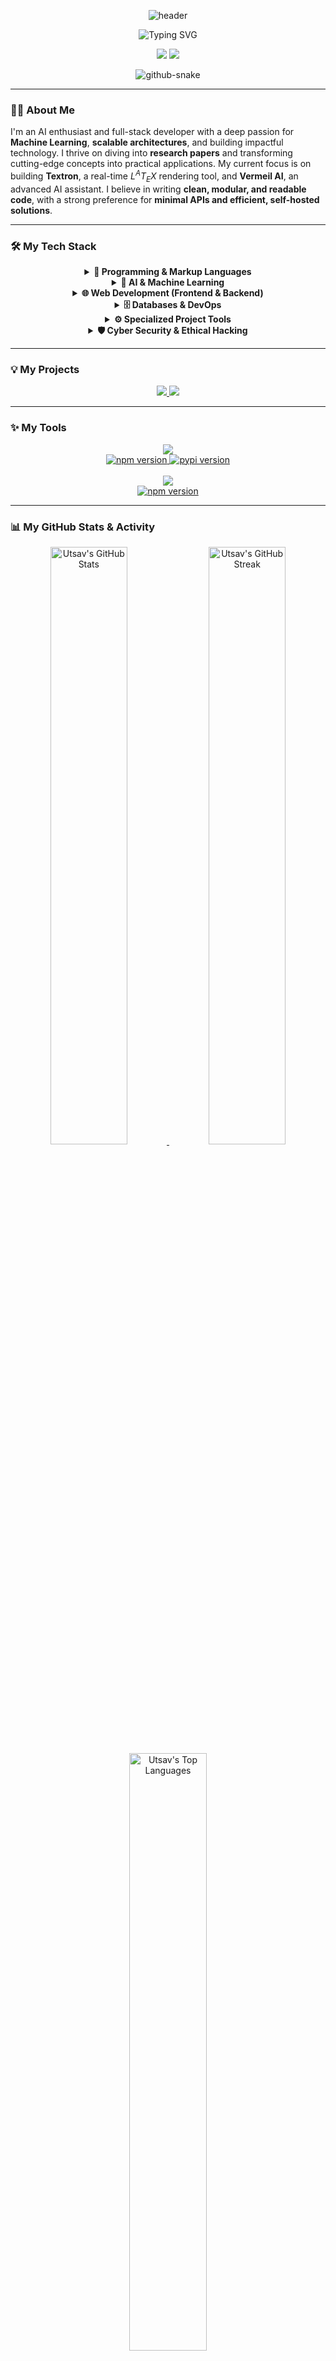 <div align="center">

![header](https://capsule-render.vercel.app/api?type=waving&color=gradient&height=190&section=header&text=Hi%20there,%20I'm%20Utsav%20Lankapati%20👋&fontSize=40&fontAlignY=35&animation=fadeIn)

<!-- <img src="https://iam-weijie.github.io/wave/hand-emoji.svg" alt="Hi" width="36" height="36" /> -->

<!-- <h1> -->
<!--   Hi there, I'm Utsav Lankapati! 👋 -->
<!-- </h1> -->

<p align="center">
  <img src="https://readme-typing-svg.demolab.com?font=Fira+Code&weight=500&size=22&pause=1000&color=8A2BE2&center=true&vCenter=true&random=false&width=650&lines=AI+%26+Machine+Learning+Engineer;Full-Stack+Developer;Building+AI-Powered+Solutions;Open-Source+Enthusiast+%26+Contributor;Minimal+APIs+%7C+Scalable+Architectures" alt="Typing SVG" />
</p>

<p align="center">
  <a href="https://www.linkedin.com/in/utsav-lankapati-aa407b307/" target="_blank"><img src="https://img.shields.io/badge/LinkedIn-0A66C2?style=for-the-badge&logo=linkedin&logoColor=white" /></a>
  <a href="mailto:matrix.utsav.lankapati@gmail.com" target="_blank"><img src="https://img.shields.io/badge/Gmail-D14836?style=for-the-badge&logo=gmail&logoColor=white" /></a>
<!--   <a href="https://github.com/Matrixxboy" target="_blank"><img src="https://img.shields.io/badge/GitHub-181717?style=for-the-badge&logo=github&logoColor=white" /></a> -->
</p>

<picture>
  <source media="(prefers-color-scheme: dark)" srcset="https://raw.githubusercontent.com/Matrixxboy/Matrixxboy/output/snake-dark.svg" />
  <source media="(prefers-color-scheme: light)" srcset="https://raw.githubusercontent.com/Matrixxboy/Matrixxboy/output/snake.svg" />
  <img alt="github-snake" src="https://raw.githubusercontent.com/Matrixxboy/Matrixxboy/output/snake.svg" />
</picture>


</div>

---

### 👨‍💻 About Me

I'm an AI enthusiast and full-stack developer with a deep passion for **Machine Learning**, **scalable architectures**, and building impactful technology. I thrive on diving into **research papers** and transforming cutting-edge concepts into practical applications. My current focus is on building **Textron**, a real-time $L^AT_EX$ rendering tool, and **Vermeil AI**, an advanced AI assistant. I believe in writing **clean, modular, and readable code**, with a strong preference for **minimal APIs and efficient, self-hosted solutions**.

---

### 🛠️ My Tech Stack

<div align="center">

<details>
  <summary><strong>🚀 Programming & Markup Languages</strong></summary>
  <p align="center">
    <img src="https://img.shields.io/badge/Python-3776AB?style=for-the-badge&logo=python&logoColor=white" />
    <img src="https://img.shields.io/badge/JavaScript-F7DF1E?style=for-the-badge&logo=javascript&logoColor=black" />
    <img src="https://img.shields.io/badge/C%2B%2B-00599C?style=for-the-badge&logo=c%2B%2B&logoColor=white" />
    <img src="https://img.shields.io/badge/HTML5-E34F26?style=for-the-badge&logo=html5&logoColor=white" />
    <img src="https://img.shields.io/badge/CSS3-1572B6?style=for-the-badge&logo=css3&logoColor=white" />
  </p>
</details>

<details>
  <summary><strong>🤖 AI & Machine Learning</strong></summary>
  <p align="center">
    <img src="https://img.shields.io/badge/TensorFlow-FF6F00?style=for-the-badge&logo=tensorflow&logoColor=white" />
    <img src="https://img.shields.io/badge/PyTorch-EE4C2C?style=for-the-badge&logo=pytorch&logoColor=white" />
    <img src="https://img.shields.io/badge/scikit--learn-F7931E?style=for-the-badge&logo=scikit-learn&logoColor=white" />
    <img src="https://img.shields.io/badge/OpenCV-5C3EE8?style=for-the-badge&logo=opencv&logoColor=white" />
    <img src="https://img.shields.io/badge/Hugging%20Face-FFD21E?style=for-the-badge&logo=huggingface&logoColor=black" />
    <img src="https://img.shields.io/badge/Ollama-000000?style=for-the-badge&logo=ollama&logoColor=white" />
  </p>
</details>

<details>
  <summary><strong>🌐 Web Development (Frontend & Backend)</strong></summary>
  <p align="center">
    <img src="https://img.shields.io/badge/React-61DAFB?style=for-the-badge&logo=react&logoColor=black" />
    <img src="https://img.shields.io/badge/Node.js-339933?style=for-the-badge&logo=nodedotjs&logoColor=white" />
    <img src="https://img.shields.io/badge/TailwindCSS-06B6D4?style=for-the-badge&logo=tailwindcss&logoColor=white" />
    <img src="https://img.shields.io/badge/Vite-646CFF?style=for-the-badge&logo=vite&logoColor=white" />
    <img src="https://img.shields.io/badge/Express-000000?style=for-the-badge&logo=express&logoColor=black" />
    <img src="https://img.shields.io/badge/Flask-000000?style=for-the-badge&logo=flask&logoColor=white" />
  </p>
</details>

<details>
  <summary><strong>🗄️ Databases & DevOps</strong></summary>
  <p align="center">
    <img src="https://img.shields.io/badge/MongoDB-47A248?style=for-the-badge&logo=mongodb&logoColor=white" />
    <img src="https://img.shields.io/badge/PostgreSQL-316192?style=for-the-badge&logo=postgresql&logoColor=white" />
    <img src="https://img.shields.io/badge/Docker-2496ED?style=for-the-badge&logo=docker&logoColor=white" />
    <img src="https://img.shields.io/badge/Git-F05032?style=for-the-badge&logo=git&logoColor=white" />
    <img src="https://img.shields.io/badge/GitHub%20Actions-2088FF?style=for-the-badge&logo=githubactions&logoColor=white" />
    <img src="https://img.shields.io/badge/Django-092E20?style=for-the-badge&logo=django&logoColor=white" />
  </p>
</details>

<details>
  <summary><strong>⚙️ Specialized Project Tools</strong></summary>
  <p align="center">
    <img src="https://img.shields.io/badge/OSRM-0088CC?style=for-the-badge&logoColor=white" />
    <img src="https://img.shields.io/badge/Swiss%20Ephemeris-483D8B?style=for-the-badge&logoColor=white" />
  </p>
</details>

<details>
  <summary><strong>🛡️ Cyber Security & Ethical Hacking</strong></summary>
  <p align="center">
    <img src="https://img.shields.io/badge/Kali%20Linux-557C94?style=for-the-badge&logo=kalilinux&logoColor=white" />
    <img src="https://img.shields.io/badge/Metasploit-E82B2B?style=for-the-badge&logo=metasploit&logoColor=white" />
    <img src="https://img.shields.io/badge/Burp%20Suite-FF6600?style=for-the-badge&logo=burpsuite&logoColor=white" />
    <img src="https://img.shields.io/badge/Wireshark-1679A7?style=for-the-badge&logo=wireshark&logoColor=white" />
    <img src="https://img.shields.io/badge/OSINT-4682B4?style=for-the-badge&logoColor=white" />
    <img src="https://img.shields.io/badge/Hack%20The%20Box-9FEF00?style=for-the-badge&logo=hackthebox&logoColor=black" />
    <img src="https://img.shields.io/badge/TryHackMe-88C1DE?style=for-the-badge&logo=tryhackme&logoColor=black" />
  </p>
</details>

</div>

---

### 💡 My Projects

<div align="center">
  <a href="https://github.com/Matrixxboy/vermeil" target="_blank">
    <img src="https://github-readme-stats.vercel.app/api/pin/?username=Matrixxboy&repo=Vermeil&theme=radical&show_owner=true" />
  </a>
  <a href="https://github.com/Matrixxboy/TheAstroPulse" target="_blank">
    <img src="https://github-readme-stats.vercel.app/api/pin/?username=Matrixxboy&repo=theastropulse&theme=radical&show_owner=true" />
  </a>
</div>

---
### ✨ My Tools
<div align="center">
  <a href="https://github.com/Matrixxboy/Apimatic" target="_blank">
    <img src="https://github-readme-stats.vercel.app/api/pin/?username=Matrixxboy&repo=apimatic&theme=radical&show_owner=true" />
  </a>
</div>
<div align="center">
<!-- NPM Card -->
<a href="https://www.npmjs.com/package/apimatic-cli" target="_blank">
  <img src="https://img.shields.io/npm/v/apimatic-cli?color=CB3837&logo=npm&label=apimatic-cli&style=for-the-badge" alt="npm version" />
</a>

<!-- PyPI Card -->
<a href="https://pypi.org/project/Apimatic/" target="_blank">
  <img src="https://img.shields.io/pypi/v/Apimatic?color=3775A9&logo=python&label=Apimatic&style=for-the-badge" alt="pypi version" />
</a>
</div>
<br>
<!--QueryCrafter-->
<div align="center">
  <a href="https://github.com/Matrixxboy/QueryCrafter" target="_blank">
    <img src="https://github-readme-stats.vercel.app/api/pin/?username=Matrixxboy&repo=QueryCrafter&theme=radical&show_owner=true" />
  </a>
</div>
<div align="center">
<!-- NPM Card -->
<a href="https://www.npmjs.com/package/querycrafter" target="_blank">
  <img src="https://img.shields.io/npm/v/querycrafter?color=CB3837&logo=npm&label=querycrafter&style=for-the-badge" alt="npm version" />
</a>
</div>

---

### 📊 My GitHub Stats & Activity

<div align="center">

<a href="https://github.com/Matrixxboy">
  <img width="49.5%" src="https://github-readme-stats.vercel.app/api?username=Matrixxboy&show_icons=true&theme=radical&hide_border=true&count_private=true&hide_rank=false" alt="Utsav's GitHub Stats" />
</a>
<a href="https://github.com/Matrixxboy">
  <img width="49.5%" src="https://github-readme-streak-stats.herokuapp.com/?user=Matrixxboy&theme=radical&hide_border=true" alt="Utsav's GitHub Streak" />
</a>
<br/>
<a href="https://github.com/Matrixxboy">
  <img width="49.5%" src="https://github-readme-stats.vercel.app/api/top-langs/?username=Matrixxboy&layout=compact&theme=radical&hide_border=true&langs_count=10" alt="Utsav's Top Languages" />
</a>

</div>

---

<div align="center">
  <a href="https://github.com/ryo-ma/github-profile-trophy">
    <img src="https://github-profile-trophy.vercel.app/?username=Matrixxboy&theme=radical&column=7&margin-w=15&margin-h=15" alt="Utsav's GitHub Trophies"/>
  </a>
</div>

---

<div align="center">
<!--   <h3>
    "The best way to predict the future is to create it!" 🚀
  </h3> -->
  
  ![footer](https://capsule-render.vercel.app/api?type=waving&color=gradient&height=120&section=footer&text="The%20best%20way%20to%20predict%20the%20future%20is%20to%20create%20it!"%20🚀&fontSize=30&fontAlignY=35&animation=fadeIn)

</div>
